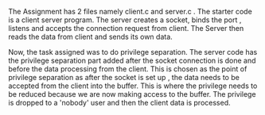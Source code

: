 The Assignment has 2 files namely client.c and server.c .
The starter code is a client server program. 
The server creates a socket, binds the port , listens and accepts the connection request from client.
The Server then reads the data from client and sends its own data.

Now, the task assigned was to do privilege separation. The server code has the privilege separation part added after the socket connection is 
done and before the data processing from the client. 
This is chosen as the point of privilege separation as after the socket is set up , the data needs to be accepted from the client into the buffer.
This is where the privilege needs to be reduced because we are now making access to the buffer.
The privilege is dropped to a 'nobody' user and then the client data is processed.
